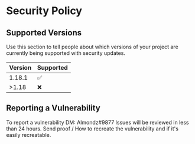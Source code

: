 # Security Policy

## Supported Versions

Use this section to tell people about which versions of your project are
currently being supported with security updates.

| Version | Supported          |
| ------- | ------------------ |
| 1.18.1   | :white_check_mark: |
| >1.18   | :x:                |

## Reporting a Vulnerability

To report a vulnerability DM: Almondz#9877
Issues will be reviewed in less than 24 hours.
Send proof / How to recreate the vulnerability and if it's easily recreatable.
